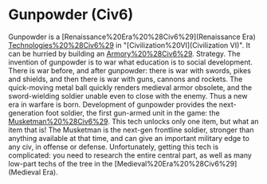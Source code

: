 # Gunpowder (Civ6)

Gunpowder is a [Renaissance%20Era%20%28Civ6%29](Renaissance Era) [Technologies%20%28Civ6%29](technology) in "[Civilization%20VI](Civilization VI)". It can be hurried by building an [Armory%20%28Civ6%29](Armory). 
Strategy.
The invention of gunpowder is to war what education is to social development. There is war before, and after gunpowder: there is war with swords, pikes and shields, and then there is war with guns, cannons and rockets. The quick-moving metal ball quickly renders medieval armor obsolete, and the sword-wielding soldier unable even to close with the enemy. Thus a new era in warfare is born.
Development of gunpowder provides the next-generation foot soldier, the first gun-armed unit in the game: the [Musketman%20%28Civ6%29](Musketman).
This tech unlocks only one item, but what an item that is! The Musketman is the next-gen frontline soldier, stronger than anything available at that time, and can give an important military edge to any civ, in offense or defense. Unfortunately, getting this tech is complicated: you need to research the entire central part, as well as many low-part techs of the tree in the [Medieval%20Era%20%28Civ6%29](Medieval Era).
